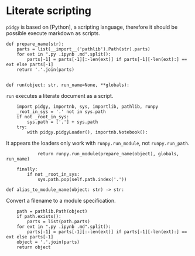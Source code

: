 # Literate scripting

`pidgy` is based on [Python], a scripting language, therefore it should be possible execute markdown as scripts.

    def prepare_name(str):
        parts = list(__import__('pathlib').Path(str).parts)
        for ext in ".py .ipynb .md".split():
            parts[-1] = parts[-1][:-len(ext)] if parts[-1][-len(ext):] == ext else parts[-1]
        return '.'.join(parts)


    def run(object: str, run_name=None, **globals):

`run` executes a literate document as a script.

        import pidgy, importnb, sys, importlib, pathlib, runpy
        _root_in_sys = '.' not in sys.path
        if not _root_in_sys:
            sys.path = ['.'] + sys.path
        try:
            with pidgy.pidgyLoader(), importnb.Notebook():

It appears the loaders only work with `runpy.run_module`, not `runpy.run_path`.

                return runpy.run_module(prepare_name(object), globals, run_name)

        finally:
            if not _root_in_sys:
                sys.path.pop(self.path.index('.'))

    def alias_to_module_name(object: str) -> str:

Convert a filename to a module specification.

        path = pathlib.Path(object)
        if path.exists():
            parts = list(path.parts)
        for ext in ".py .ipynb .md".split():
            parts[-1] = parts[-1][:-len(ext)] if parts[-1][-len(ext):] == ext else parts[-1]
        object = '.'.join(parts)
        return object
